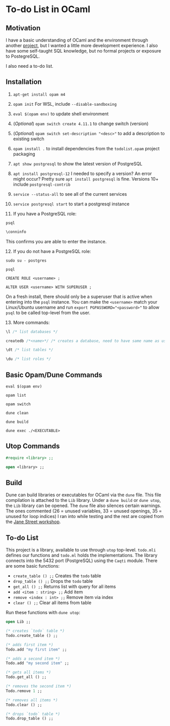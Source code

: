 # To-do List in OCaml

## Motivation

I have a basic understanding of OCaml and the environment through another [project](https://github.com/ryanluk4/ocaML), but I wanted a little more development experience. I also have some self-taught SQL knowledge, but no formal projects or exposure to PostegreSQL.

I also need a to-do list.

## Installation

1. `apt-get install opam m4`

2. `opam init` For WSL, include `--disable-sandboxing`

3. `eval $(opam env)` to update shell environment

4. (_Optional_) `opam switch create 4.11.1` to change switch (version)

5. (_Optional_) `opam switch set-description "<desc>"` to add a description to existing switch

6. `opam install .` to install dependencies from the `todolist.opam` project packaging

7. `apt show postgresql` to show the latest version of PostgreSQL

8. `apt install postgresql-12` I needed to specify a version? An error might occur? Pretty sure `apt install postgresql` is fine. Versions 10+ include `postgresql-contrib`

9. `service --status-all` to see all of the current services

10. `service postgresql start` to start a postgresql instance

11. If you have a PostgreSQL role:

```shell
psql
```

```sql
\conninfo
```

This confirms you are able to enter the instance.

12. If you do not have a PostgreSQL role:

```shell
sudo su - postgres

psql

CREATE ROLE <username> ;

ALTER USER <username> WITH SUPERUSER ;
```

On a fresh install, there should only be a superuser that is active when entering into the `psql` instance. You can make the `<username>` match your Linux/Ubuntu username and run `export PGPASSWORD="<password>"` to allow `psql` to be called top-level from the user.

13. More commands:

```sql
\l /* list databases */

createdb /*<name>*/ /* creates a database, need to have same name as user? */

\dt /* list tables */

\du /* list roles */
```

## Basic Opam/Dune Commands

```shell
eval $(opam env)
```

```shell
opam list

opam switch
```

```shell
dune clean

dune build

dune exec ./<EXECUTABLE>
```

## Utop Commands

```ocaml
#require <library> ;;

open <library> ;;
```

## Build

Dune can build libraries or executables for OCaml via the `dune` file. This file compilation is attached to the `Lib` library. Under a `dune build` or `dune utop`, the `Lib` library can be opened. The `dune` file also silences certain warnings. The ones commented (26 = unused variables, 33 = unused openings, 35 = unused for loop indices) I ran into while testing and the rest are copied from the [Jane Street workshop](https://github.com/ryanluk4/learn-ocaml-workshop).

## To-do List

This project is a library, available to use through `utop` top-level. `todo.mli` defines our functions and `todo.ml` holds the implementations. The library connects into the 5432 port (PostgreSQL) using the `Caqti` module. There are some basic functions:

- `create_table () ;;` Creates the `todo` table
- `drop_table () ;;` Drops the `todo` table
- `get_all () ;;` Returns list with query for all items
- `add <item : string> ;;` Add item
- `remove <index : int> ;;` Remove item via index
- `clear () ;;` Clear all items from table

Run these functions with `dune utop`:

```ocaml
open Lib ;;

(* creates `todo` table *)
Todo.create_table () ;;

(* adds first item *)
Todo.add "my first item" ;;

(* adds a second item *)
Todo.add "my second item" ;;

(* gets all items *)
Todo.get_all () ;;

(* removes the second item *)
Todo.remove 1 ;;

(* removes all items *)
Todo.clear () ;;

(* drops `todo` table *)
Todo.drop_table () ;;
```